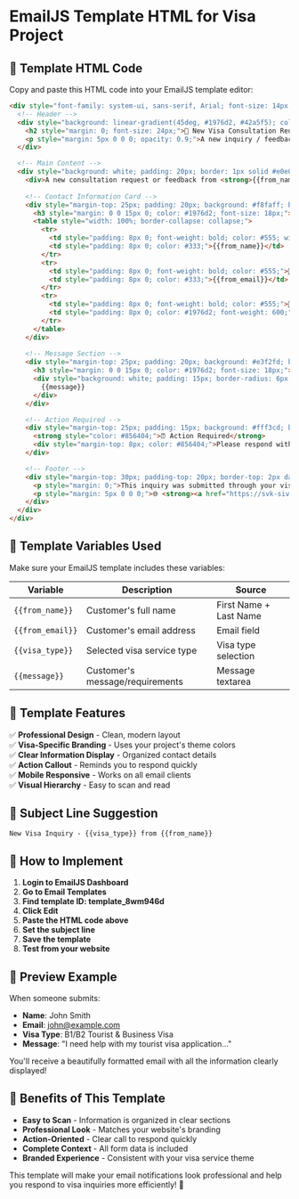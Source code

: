 # EmailJS Template HTML for Visa Project

## 📧 **Template HTML Code**

Copy and paste this HTML code into your EmailJS template editor:

```html
<div style="font-family: system-ui, sans-serif, Arial; font-size: 14px; max-width: 600px; margin: 0 auto;">
  <!-- Header -->
  <div style="background: linear-gradient(45deg, #1976d2, #42a5f5); color: white; padding: 20px; text-align: center; border-radius: 8px 8px 0 0;">
    <h2 style="margin: 0; font-size: 24px;">🎯 New Visa Consultation Request / Feedback</h2>
    <p style="margin: 5px 0 0 0; opacity: 0.9;">A new inquiry / feedback has been received from your website</p>
  </div>

  <!-- Main Content -->
  <div style="background: white; padding: 20px; border: 1px solid #e0e0e0; border-top: none;">
    <div>A new consultation request or feedback from <strong>{{from_name}}</strong> has been received. Kindly respond at your earliest convenience.</div>
    
    <!-- Contact Information Card -->
    <div style="margin-top: 25px; padding: 20px; background: #f8faff; border-radius: 8px; border-left: 4px solid #1976d2;">
      <h3 style="margin: 0 0 15px 0; color: #1976d2; font-size: 18px;">📋 Contact Information</h3>
      <table style="width: 100%; border-collapse: collapse;">
        <tr>
          <td style="padding: 8px 0; font-weight: bold; color: #555; width: 30%;">👤 Full Name:</td>
          <td style="padding: 8px 0; color: #333;">{{from_name}}</td>
        </tr>
        <tr>
          <td style="padding: 8px 0; font-weight: bold; color: #555;">📧 Email:</td>
          <td style="padding: 8px 0; color: #333;">{{from_email}}</td>
        </tr>
        <tr>
          <td style="padding: 8px 0; font-weight: bold; color: #555;">🛂 Visa Type:</td>
          <td style="padding: 8px 0; color: #1976d2; font-weight: 600;">{{visa_type}}</td>
        </tr>
      </table>
    </div>
    
    <!-- Message Section -->
    <div style="margin-top: 25px; padding: 20px; background: #e3f2fd; border-radius: 8px; border-left: 4px solid #42a5f5;">
      <h3 style="margin: 0 0 15px 0; color: #1976d2; font-size: 18px;">💬 Message / Feedback</h3>
      <div style="background: white; padding: 15px; border-radius: 6px; border: 1px solid #ddd; line-height: 1.6; color: #333;">
        {{message}}
      </div>
    </div>

    <!-- Action Required -->
    <div style="margin-top: 25px; padding: 15px; background: #fff3cd; border: 1px solid #ffeaa7; border-radius: 8px; text-align: center;">
      <strong style="color: #856404;">⏰ Action Required</strong>
      <div style="margin-top: 8px; color: #856404;">Please respond within 24 hours for optimal customer experience</div>
    </div>

    <!-- Footer -->
    <div style="margin-top: 30px; padding-top: 20px; border-top: 2px dashed #ddd; text-align: center; color: #888; font-size: 13px;">
      <p style="margin: 0;">This inquiry was submitted through your visa consultation website</p>
      <p style="margin: 5px 0 0 0;">🌐 <strong><a href="https://svk-sivakumar.github.io/SSJS/" style="color: #1976d2; text-decoration: none;">SSJS USA Visa Booking Service</a></strong> • Contact Form Submission</p>
    </div>
  </div>
</div>
```

## 📝 **Template Variables Used**

Make sure your EmailJS template includes these variables:

| Variable | Description | Source |
|----------|-------------|---------|
| `{{from_name}}` | Customer's full name | First Name + Last Name |
| `{{from_email}}` | Customer's email address | Email field |
| `{{visa_type}}` | Selected visa service type | Visa type selection |
| `{{message}}` | Customer's message/requirements | Message textarea |

## 🎨 **Template Features**

✅ **Professional Design** - Clean, modern layout  
✅ **Visa-Specific Branding** - Uses your project's theme colors  
✅ **Clear Information Display** - Organized contact details  
✅ **Action Callout** - Reminds you to respond quickly  
✅ **Mobile Responsive** - Works on all email clients  
✅ **Visual Hierarchy** - Easy to scan and read  

## 📧 **Subject Line Suggestion**

```
New Visa Inquiry - {{visa_type}} from {{from_name}}
```

## 🔧 **How to Implement**

1. **Login to EmailJS Dashboard**
2. **Go to Email Templates**
3. **Find template ID: template_8wm946d**
4. **Click Edit**
5. **Paste the HTML code above**
6. **Set the subject line**
7. **Save the template**
8. **Test from your website**

## 📱 **Preview Example**

When someone submits:
- **Name**: John Smith  
- **Email**: john@example.com  
- **Visa Type**: B1/B2 Tourist & Business Visa  
- **Message**: "I need help with my tourist visa application..."  

You'll receive a beautifully formatted email with all the information clearly displayed!

## 🎯 **Benefits of This Template**

- **Easy to Scan** - Information is organized in clear sections
- **Professional Look** - Matches your website's branding  
- **Action-Oriented** - Clear call to respond quickly
- **Complete Context** - All form data is included
- **Branded Experience** - Consistent with your visa service theme

This template will make your email notifications look professional and help you respond to visa inquiries more efficiently! 🚀